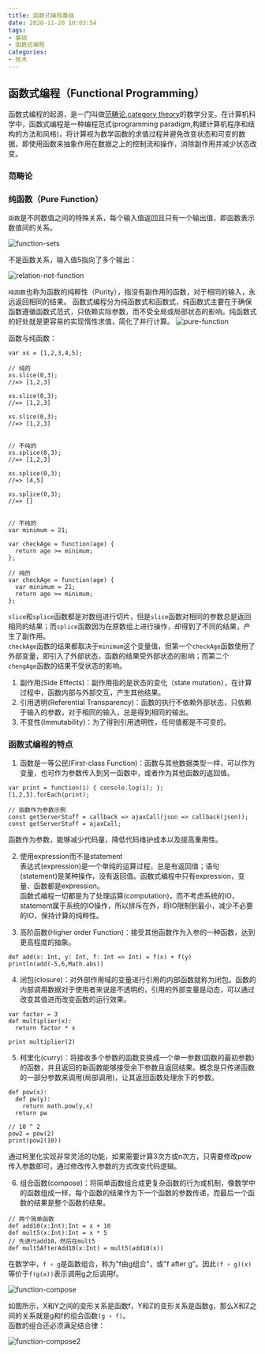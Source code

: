 ```yaml
---
title: 函数式编程基础
date: 2020-11-20 10:03:54
tags:
- 基础
- 函数式编程
categories:
- 技术
---
```

## 函数式编程（Functional Programming）
函数式编程的起源，是一门叫做[范畴论,category theory]()的数学分支。在计算机科学中，函数式编程是一种编程范式(programming paradigm,构建计算机程序和结构的方法和风格)，将计算视为数学函数的求值过程并避免改变状态和可变的数据，即使用函数来抽象作用在数据之上的控制流和操作，消除副作用并减少状态改变。

<!--more-->
### 范畴论


### 纯函数（Pure Function）
`函数`是不同数值之间的特殊关系，每个输入值返回且只有一个输出值，即函数表示数值间的关系。

![function-sets](../images/function-sets.gif)

不是函数关系，输入值5指向了多个输出：

![relation-not-function](../images/relation-not-function.gif)

`纯函数`也称为函数的纯粹性（Purity），指没有副作用的函数，对于相同的输入，永远返回相同的结果。
函数式编程分为纯函数式和函数式，纯函数式主要在于确保函数遵循函数式范式，只依赖实际参数，而不受全局或局部状态的影响。纯函数式的好处就是更容易的实现惰性求值，简化了并行计算。
![pure-function](../images/pure-function.png)

函数与纯函数：
```
var xs = [1,2,3,4,5];

// 纯的
xs.slice(0,3);
//=> [1,2,3]

xs.slice(0,3);
//=> [1,2,3]

xs.slice(0,3);
//=> [1,2,3]


// 不纯的
xs.splice(0,3);
//=> [1,2,3]

xs.splice(0,3);
//=> [4,5]

xs.splice(0,3);
//=> []


// 不纯的
var minimum = 21;

var checkAge = function(age) {
  return age >= minimum;
};

// 纯的
var checkAge = function(age) {
  var minimum = 21;
  return age >= minimum;
};
```
`slice`和`splice`函数都是对数组进行切片，但是`slice`函数对相同的参数总是返回相同的结果；而`splice`函数因为在原数组上进行操作，却得到了不同的结果，产生了副作用。  
`checkAge`函数的结果都取决于`minimum`这个变量值，但第一个`checkAge`函数使用了外部变量，即引入了外部状态，函数的结果受外部状态的影响；而第二个`chengAge`函数的结果不受状态的影响。

1. 副作用(Side Effects)：副作用指的是状态的变化（state mutation），在计算过程中，函数内部与外部交互，产生其他结果。
2. 引用透明(Referential Transparency)：函数的执行不依赖外部状态，只依赖于输入的参数，对于相同的输入，总是得到相同的输出。
3. 不变性(Immutability)：为了得到引用透明性，任何值都是不可变的。

### 函数式编程的特点

1. 函数是一等公民(First-class Function)：函数与其他数据类型一样，可以作为变量，也可作为参数传入到另一函数中，或者作为其他函数的返回值。
```
var print = function(i) { console.log(i); };
[1,2,3].forEach(print);

// 函数作为参数示例
const getServerStuff = callback => ajaxCall(json => callback(json));
const getServerStuff = ajaxCall;
```
函数作为参数，能够减少代码量，降低代码维护成本以及提高重用性。

2. 使用expression而不是statement  
表达式(expression)是一个单纯的运算过程，总是有返回值；语句(statement)是某种操作，没有返回值。函数式编程中只有expression，变量、函数都是expression。  
函数式编程一切都是为了处理运算(computation)，而不考虑系统的IO，statement属于系统的IO操作，所以排斥在外，将IO限制到最小，减少不必要的IO，保持计算的纯粹性。

3. 高阶函数(Higher order Function)：接受其他函数作为入参的一种函数，达到更高程度的抽象。
```
def add(x: Int, y: Int, f: Int => Int) = f(x) + f(y)
println(add(-5,6,Math.abs))
```

4. 闭包(closure)：对外部作用域的变量进行引用的内部函数就称为闭包。函数的内部调用数据对于使用者来说是不透明的，引用的外部变量是动态，可以通过改变其值进而改变函数的运行效果。
```
var factor = 3
def multiplier(x):
  return factor * x

print multiplier(2)
```

5. 柯里化(curry)：将接收多个参数的函数变换成一个单一参数(函数的最初参数)的函数，并且返回的新函数能够接受余下参数且返回结果。概念是只传递函数的一部分参数来调用(局部调用)，让其返回函数处理余下的参数。
```
def pow(x):
  def pw(y):
    return math.pow(y,x)
  return pw

// 10 ^ 2
pow2 = pow(2)
print(pow2(10))
```
通过柯里化实现非常灵活的功能，如果需要计算3次方或n次方，只需要修改pow传入参数即可，通过修改传入参数的方式改变代码逻辑。

6. 组合函数(compose)：将简单函数组合成更复杂函数的行为或机制，像数学中的函数组成一样，每个函数的结果作为下一个函数的参数传递，而最后一个函数的结果是整个函数的结果。
```
// 两个简单函数
def add10(x:Int):Int = x + 10
def mult5(x:Int):Int = x * 5
// 先进行add10，然后在mult5
def mult5AfterAdd10(x:Int) = mult5(add10(x))
```
在数学中，`f ∘ g`是函数组合，称为"f由g组合"，或"f after g"。因此`(f ∘ g)(x)`等价于`f(g(x))`表示调用g之后调用f。

![function-compose](../images/function-compose.png)

如图所示，X和Y之间的变形关系是函数f，Y和Z的变形关系是函数g，那么X和Z之间的关系就是g和f的组合函数`(g ∘ f)`。  
函数的组合还必须满足结合律：

![function-compose2](../images/function-compose2.png)

